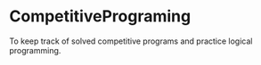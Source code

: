 # CompetitivePrograming
To keep track of solved competitive programs and practice logical programming.
